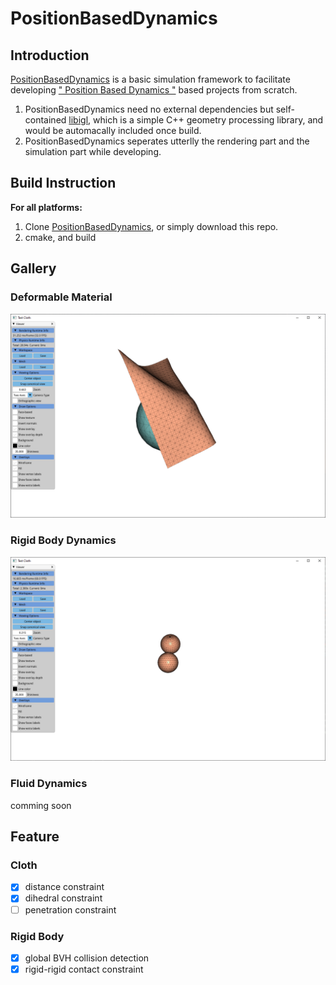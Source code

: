 # PositionBasedDynamics

## Introduction

[PositionBasedDynamics](https://github.com/BFU-Graphics/PositionBasedDynamics) is a basic simulation framework to facilitate developing [" Position Based Dynamics "](https://matthias-research.github.io/pages/publications/posBasedDyn.pdf) based projects from scratch.

1. PositionBasedDynamics need no external dependencies but self-contained [libigl](https://github.com/libigl/libigl), which is a simple C++ geometry processing library, and would be automacally included once build.
2. PositionBasedDynamics seperates utterlly the rendering part and the simulation part while developing.

## Build Instruction

**For all platforms:**

1. Clone [PositionBasedDynamics](https://github.com/BFU-Graphics/PositionBasedDynamics), or simply download this repo.
2. cmake, and build

## Gallery

### Deformable Material

<img src="./Resources/images/cloth_sim01.png"  />

### Rigid Body Dynamics

<img src="./Resources/images/rigidbody_sim01.png"  />

### Fluid Dynamics

comming soon

## Feature

### Cloth

- [x] distance constraint
- [x] dihedral constraint
- [ ] penetration constraint

### Rigid Body

- [x] global BVH collision detection
- [x] rigid-rigid contact constraint